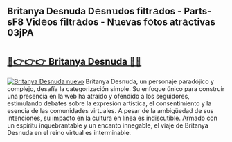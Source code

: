 ## Britanya Desnuda D𝚎sn𝚞dos filtr𝚊dos - Parts-sF8 Vid𝚎os filtr𝚊dos - N𝚞evas f𝚘tos atr𝚊ctivas 03jPA

# <h2><a href="http://mb4u67.tromn.icu/?c=Britanya+Desnuda">🔗👉👉👉 Britanya Desnuda 🔗🔗</a></h2>

[![Britanya Desnuda nuevo](https://i.imgur.com/pEAQMta.gif)](http://mb4u67.tromn.icu/?c=Britanya+Desnuda)
Britanya Desnuda, un personaje paradójico y complejo, desafía la categorización simple. Su enfoque único para construir una presencia en la web ha atraído y ofendido a los seguidores, estimulando debates sobre la expresión artística, el consentimiento y la esencia de las comunidades virtuales. A pesar de la ambigüedad de sus intenciones, su impacto en la cultura en línea es indiscutible. Armado con un espíritu inquebrantable y un encanto innegable, el viaje de Britanya Desnuda en el reino virtual es interminable.
